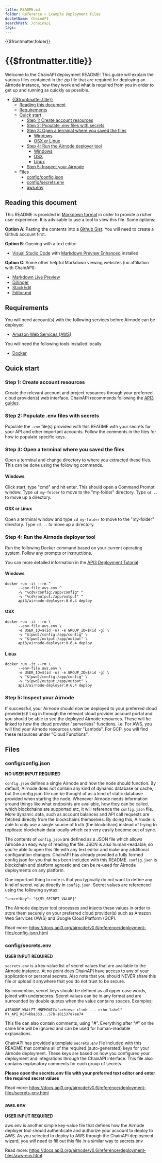 ```yaml
---
title: README.md
folder: Reference > Example Deployment Files
docSetName: ChainAPI
searchPath: /chainapi
tags:
---
```


<TitleSpan>{{$frontmatter.folder}}</TitleSpan>

# {{$frontmatter.title}}

Welcome to the ChainAPI deployment README! This guide will explain the various
files contained in the zip file that are required for deploying an Airnode
instance, how they work and what is required from you in order to get up and
running as quickly as possible.

- [{{$frontmatter.title}}](#frontmattertitle)
  - [Reading this document](#reading-this-document)
  - [Requirements](#requirements)
  - [Quick start](#quick-start)
    - [Step 1: Create account resources](#step-1-create-account-resources)
    - [Step 2: Populate .env files with secrets](#step-2-populate-env-files-with-secrets)
    - [Step 3: Open a terminal where you saved the files](#step-3-open-a-terminal-where-you-saved-the-files)
      - [Windows](#windows)
      - [OSX or Linux](#osx-or-linux)
    - [Step 4: Run the Airnode deployer tool](#step-4-run-the-airnode-deployer-tool)
      - [Windows](#windows-1)
      - [OSX](#osx)
      - [Linux](#linux)
    - [Step 5: Inspect your Airnode](#step-5-inspect-your-airnode)
  - [Files](#files)
    - [config/config.json](#configconfigjson)
    - [config/secrets.env](#configsecretsenv)
    - [aws.env](#awsenv)

## Reading this document

This README is provided in [Markdown format](https://www.markdownguide.org/) in
order to provide a richer user experience. It is advisable to use a tool to view
this file. Some options:

**Option A**: Pasting the contents into a
[Github Gist](https://gist.github.com/). You will need to create a Github
account first.

**Option B**: Opening with a text editor

- [Visual Studio Code](https://code.visualstudio.com/) with
  [Markdown Preview Enhanced](https://marketplace.visualstudio.com/items?itemName=shd101wyy.markdown-preview-enhanced)
  installed

**Option C**: Some other helpful Markdown viewing websites (no affiliation with
ChainAPI):

- [Markdown Live Preview](https://markdownlivepreview.com/)
- [Dillinger](https://dillinger.io/)
- [StackEdit](https://stackedit.io/app#)
- [Editor.md](https://pandao.github.io/editor.md/en.html)

## Requirements

You will need account(s) with the following services before Airnode can be
deployed

- [Amazon Web Services (AWS)](https://aws.amazon.com)

You will need the following tools installed locally

- [Docker](https://docs.docker.com/get-docker/)

## Quick start

### Step 1: Create account resources

Create the relevant account and project resources through your preferred cloud
provider(s) web interface. ChainAPI recommends following the
[API3 guides](https://docs.api3.org/airnode/v0.6/grp-providers/docker/deployer-image.html#cloud-provider-credentials).

### Step 2: Populate .env files with secrets

Populate the `.env` file(s) provided with this README with your secrets for your
API and other important accounts. Follow the comments in the files for how to
populate specific keys.

### Step 3: Open a terminal where you saved the files

Open a terminal and change directory to where you extracted these files. This
can be done using the following commands.

#### Windows

Click start, type "cmd" and hit enter. This should open a Command Prompt window.
Type `cd my-folder` to move to the "my-folder" directory. Type `cd ..` to move
up a directory.

#### OSX or Linux

Open a terminal window and type `cd my-folder` to move to the "my-folder"
directory. Type `cd ..` to move up a directory.

### Step 4: Run the Airnode deployer tool

Run the following Docker command based on your current operating system. Follow
any prompts or instructions.

You can more detailed information in the
[API3 Deployment Tutorial](https://docs.api3.org/airnode/v0.6/grp-providers/tutorial/)

#### Windows

```
docker run -it --rm ^
      --env-file aws.env ^
      -v "%cd%/config:/app/config" ^
      -v "%cd%/output:/app/output" ^
      api3/airnode-deployer:0.6.4 deploy
```

#### OSX

```
docker run -it --rm \
      --env-file aws.env \
      -e USER_ID=$(id -u) -e GROUP_ID=$(id -g) \
      -v "$(pwd)/config:/app/config" \
      -v "$(pwd)/output:/app/output" \
      api3/airnode-deployer:0.6.4 deploy
```

#### Linux

```
docker run -it --rm \
      --env-file aws.env \
      -e USER_ID=$(id -u) -e GROUP_ID=$(id -g) \
      -v "$(pwd)/config:/app/config" \
      -v "$(pwd)/output:/app/output" \
      api3/airnode-deployer:0.6.4 deploy
```

### Step 5: Inspect your Airnode

If successful, your Airnode should now be deployed to your preferred cloud
provider(s)! Log in through the relevant cloud provider account portal and you
should be able to see the deployed Airnode resources. These will be linked to
how the cloud provider "serverless" functions. i.e. For AWS, you will find your
Airnode resources under "Lambda". For GCP, you will find these resources under
"Cloud Functions".

## Files

### config/config.json

**NO USER INPUT REQUIRED**

`config.json` defines a single Airnode and how the node should function. By
default, Airnode does not contain any kind of dynamic database or cache, but the
config.json file can be thought of as a kind of static database provided when
starting the node. Whenever Airnode needs information around things like what
endpoints are available, how they can be called, which blockchains are supported
etc, it will reference the `config.json` file. More dynamic data, such as
account balances and API call requests are fetched directly from the blockchains
themselves. By doing this, Airnode is able to only use a single source of truth
(the blockchain) instead of trying to replicate blockchain data locally which
can very easily become out of sync.

The contents of `config.json` are defined as a JSON file which allows Airnode an
easy way of reading the file. JSON is also human-readable, so you're able to
open this file with any text editor and make any additional configuration
changes. ChainAPI has already provided a fully formed config.json for you that
has been included with this README. `config.json` is blockchain and platform
agnostic and can be re-used for Airnode deployments on any platform.

One important thing to note is that you typically do not want to define any kind
of secret value directly in `config.json`. Secret values are referenced using
the following syntax:

```
"secretKey": "${MY_SECRET_VALUE}"
```

The Airnode deployer tool processes and injects these values in order to store
them securely on your preferred cloud provider(s) such as Amazon Web Services
(AWS) and Google Cloud Platform (GCP).

Read more:
https://docs.api3.org/airnode/v0.6/reference/deployment-files/config-json.html

### config/secrets.env

**USER INPUT REQUIRED**

`secrets.env` is a key-value list of secret values that are available to the
Airnode instance. At no point does ChainAPI have access to any of your
application or personal secrets. Also note that you should NEVER share this file
or upload it anywhere that you do not trust to be secure.

By convention, secret keys should be defined as all upper case words, joined
with underscores. Secret values can be in any format and are surrounded by
double quotes when the value contains spaces. Examples:

```
AIRNODE_WALLET_MNEMONIC="achieve climb ... echo label"
MY_API_KEY=bba353...57b-101537e7ee74
```

This file can also contain comments, using "#". Everything after "#" on the same
line will be ignored and can be used for human-readable explanations.

ChainAPI has provided a template `secrets.env` file included with this README
that contains all of the required (auto-generated) keys for your Airnode
deployment. These keys are based on how you configured your deployment and
integrations through the ChainAPI interface. This file also contains explanatory
comments for each group of secrets.

**Please open the secrets.env file with your preferred text editor and enter the
required secret values**

Read more:
https://docs.api3.org/airnode/v0.6/reference/deployment-files/secrets-env.html

### aws.env

**USER INPUT REQUIRED**

aws.env is another simple key-value file that defines how the Airnode deployer
tool should authenticate and authorize your account to deploy to AWS. As you
selected to deploy to AWS through the ChainAPI deployment wizard, you will need
to fill out this file in a similar way to secrets.env

Read more:
https://docs.api3.org/airnode/v0.6/reference/deployment-files/aws-env.html
